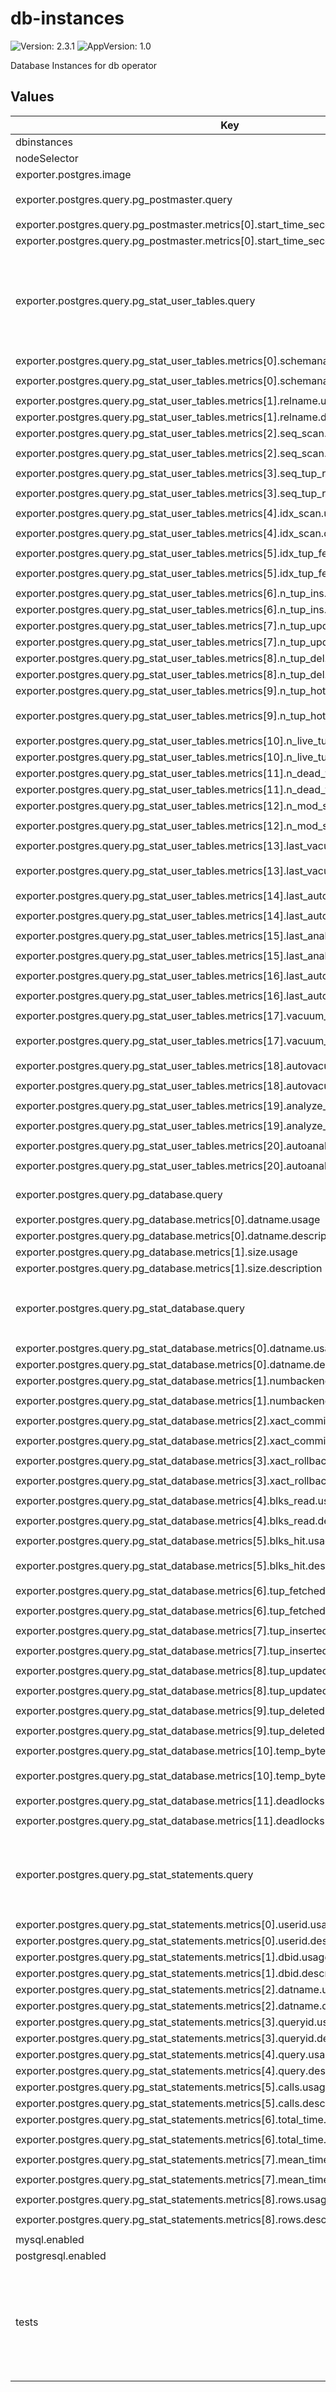 # db-instances

![Version: 2.3.1](https://img.shields.io/badge/Version-2.3.1-informational?style=flat-square) ![AppVersion: 1.0](https://img.shields.io/badge/AppVersion-1.0-informational?style=flat-square)

Database Instances for db operator

## Values

| Key | Type | Default | Description |
|-----|------|---------|-------------|
| dbinstances | object | `{}` |  |
| nodeSelector | object | `{}` |  |
| exporter.postgres.image | string | `"wrouesnel/postgres_exporter:latest"` |  |
| exporter.postgres.query.pg_postmaster.query | string | `"SELECT pg_postmaster_start_time as start_time_seconds from pg_postmaster_start_time()"` |  |
| exporter.postgres.query.pg_postmaster.metrics[0].start_time_seconds.usage | string | `"GAUGE"` |  |
| exporter.postgres.query.pg_postmaster.metrics[0].start_time_seconds.description | string | `"Time at which postmaster started"` |  |
| exporter.postgres.query.pg_stat_user_tables.query | string | `"SELECT schemaname, relname, seq_scan, seq_tup_read, idx_scan, idx_tup_fetch, n_tup_ins, n_tup_upd, n_tup_del, n_tup_hot_upd, n_live_tup, n_dead_tup, n_mod_since_analyze, last_vacuum, last_autovacuum, last_analyze, last_autoanalyze, vacuum_count, autovacuum_count, analyze_count, autoanalyze_count FROM pg_stat_user_tables"` |  |
| exporter.postgres.query.pg_stat_user_tables.metrics[0].schemaname.usage | string | `"LABEL"` |  |
| exporter.postgres.query.pg_stat_user_tables.metrics[0].schemaname.description | string | `"Name of the schema that this table is in"` |  |
| exporter.postgres.query.pg_stat_user_tables.metrics[1].relname.usage | string | `"LABEL"` |  |
| exporter.postgres.query.pg_stat_user_tables.metrics[1].relname.description | string | `"Name of this table"` |  |
| exporter.postgres.query.pg_stat_user_tables.metrics[2].seq_scan.usage | string | `"COUNTER"` |  |
| exporter.postgres.query.pg_stat_user_tables.metrics[2].seq_scan.description | string | `"Number of sequential scans initiated on this table"` |  |
| exporter.postgres.query.pg_stat_user_tables.metrics[3].seq_tup_read.usage | string | `"COUNTER"` |  |
| exporter.postgres.query.pg_stat_user_tables.metrics[3].seq_tup_read.description | string | `"Number of live rows fetched by sequential scans"` |  |
| exporter.postgres.query.pg_stat_user_tables.metrics[4].idx_scan.usage | string | `"COUNTER"` |  |
| exporter.postgres.query.pg_stat_user_tables.metrics[4].idx_scan.description | string | `"Number of index scans initiated on this table"` |  |
| exporter.postgres.query.pg_stat_user_tables.metrics[5].idx_tup_fetch.usage | string | `"COUNTER"` |  |
| exporter.postgres.query.pg_stat_user_tables.metrics[5].idx_tup_fetch.description | string | `"Number of live rows fetched by index scans"` |  |
| exporter.postgres.query.pg_stat_user_tables.metrics[6].n_tup_ins.usage | string | `"COUNTER"` |  |
| exporter.postgres.query.pg_stat_user_tables.metrics[6].n_tup_ins.description | string | `"Number of rows inserted"` |  |
| exporter.postgres.query.pg_stat_user_tables.metrics[7].n_tup_upd.usage | string | `"COUNTER"` |  |
| exporter.postgres.query.pg_stat_user_tables.metrics[7].n_tup_upd.description | string | `"Number of rows updated"` |  |
| exporter.postgres.query.pg_stat_user_tables.metrics[8].n_tup_del.usage | string | `"COUNTER"` |  |
| exporter.postgres.query.pg_stat_user_tables.metrics[8].n_tup_del.description | string | `"Number of rows deleted"` |  |
| exporter.postgres.query.pg_stat_user_tables.metrics[9].n_tup_hot_upd.usage | string | `"COUNTER"` |  |
| exporter.postgres.query.pg_stat_user_tables.metrics[9].n_tup_hot_upd.description | string | `"Number of rows HOT updated (i.e., with no separate index update required)"` |  |
| exporter.postgres.query.pg_stat_user_tables.metrics[10].n_live_tup.usage | string | `"GAUGE"` |  |
| exporter.postgres.query.pg_stat_user_tables.metrics[10].n_live_tup.description | string | `"Estimated number of live rows"` |  |
| exporter.postgres.query.pg_stat_user_tables.metrics[11].n_dead_tup.usage | string | `"GAUGE"` |  |
| exporter.postgres.query.pg_stat_user_tables.metrics[11].n_dead_tup.description | string | `"Estimated number of dead rows"` |  |
| exporter.postgres.query.pg_stat_user_tables.metrics[12].n_mod_since_analyze.usage | string | `"GAUGE"` |  |
| exporter.postgres.query.pg_stat_user_tables.metrics[12].n_mod_since_analyze.description | string | `"Estimated number of rows changed since last analyze"` |  |
| exporter.postgres.query.pg_stat_user_tables.metrics[13].last_vacuum.usage | string | `"GAUGE"` |  |
| exporter.postgres.query.pg_stat_user_tables.metrics[13].last_vacuum.description | string | `"Last time at which this table was manually vacuumed (not counting VACUUM FULL)"` |  |
| exporter.postgres.query.pg_stat_user_tables.metrics[14].last_autovacuum.usage | string | `"GAUGE"` |  |
| exporter.postgres.query.pg_stat_user_tables.metrics[14].last_autovacuum.description | string | `"Last time at which this table was vacuumed by the autovacuum daemon"` |  |
| exporter.postgres.query.pg_stat_user_tables.metrics[15].last_analyze.usage | string | `"GAUGE"` |  |
| exporter.postgres.query.pg_stat_user_tables.metrics[15].last_analyze.description | string | `"Last time at which this table was manually analyzed"` |  |
| exporter.postgres.query.pg_stat_user_tables.metrics[16].last_autoanalyze.usage | string | `"GAUGE"` |  |
| exporter.postgres.query.pg_stat_user_tables.metrics[16].last_autoanalyze.description | string | `"Last time at which this table was analyzed by the autovacuum daemon"` |  |
| exporter.postgres.query.pg_stat_user_tables.metrics[17].vacuum_count.usage | string | `"COUNTER"` |  |
| exporter.postgres.query.pg_stat_user_tables.metrics[17].vacuum_count.description | string | `"Number of times this table has been manually vacuumed (not counting VACUUM FULL)"` |  |
| exporter.postgres.query.pg_stat_user_tables.metrics[18].autovacuum_count.usage | string | `"COUNTER"` |  |
| exporter.postgres.query.pg_stat_user_tables.metrics[18].autovacuum_count.description | string | `"Number of times this table has been vacuumed by the autovacuum daemon"` |  |
| exporter.postgres.query.pg_stat_user_tables.metrics[19].analyze_count.usage | string | `"COUNTER"` |  |
| exporter.postgres.query.pg_stat_user_tables.metrics[19].analyze_count.description | string | `"Number of times this table has been manually analyzed"` |  |
| exporter.postgres.query.pg_stat_user_tables.metrics[20].autoanalyze_count.usage | string | `"COUNTER"` |  |
| exporter.postgres.query.pg_stat_user_tables.metrics[20].autoanalyze_count.description | string | `"Number of times this table has been analyzed by the autovacuum daemon"` |  |
| exporter.postgres.query.pg_database.query | string | `"SELECT pg_database.datname, pg_database_size(pg_database.datname) as size FROM pg_database"` |  |
| exporter.postgres.query.pg_database.metrics[0].datname.usage | string | `"LABEL"` |  |
| exporter.postgres.query.pg_database.metrics[0].datname.description | string | `"Name of the database"` |  |
| exporter.postgres.query.pg_database.metrics[1].size.usage | string | `"GAUGE"` |  |
| exporter.postgres.query.pg_database.metrics[1].size.description | string | `"Disk space used by the database"` |  |
| exporter.postgres.query.pg_stat_database.query | string | `"SELECT datname, numbackends, xact_commit, xact_rollback, blks_read, blks_hit, tup_fetched, tup_inserted, tup_updated, tup_deleted, temp_bytes, deadlocks FROM pg_catalog.pg_stat_database;"` |  |
| exporter.postgres.query.pg_stat_database.metrics[0].datname.usage | string | `"LABEL"` |  |
| exporter.postgres.query.pg_stat_database.metrics[0].datname.description | string | `"database NAME"` |  |
| exporter.postgres.query.pg_stat_database.metrics[1].numbackends.usage | string | `"COUNTER"` |  |
| exporter.postgres.query.pg_stat_database.metrics[1].numbackends.description | string | `"Number of backends currently connected to this database."` |  |
| exporter.postgres.query.pg_stat_database.metrics[2].xact_commit.usage | string | `"COUNTER"` |  |
| exporter.postgres.query.pg_stat_database.metrics[2].xact_commit.description | string | `"Number of transactions in this database that have been committed"` |  |
| exporter.postgres.query.pg_stat_database.metrics[3].xact_rollback.usage | string | `"COUNTER"` |  |
| exporter.postgres.query.pg_stat_database.metrics[3].xact_rollback.description | string | `"Number of transactions in this database that have been rolled back"` |  |
| exporter.postgres.query.pg_stat_database.metrics[4].blks_read.usage | string | `"GAUGE"` |  |
| exporter.postgres.query.pg_stat_database.metrics[4].blks_read.description | string | `"Number of disk blocks read in this database"` |  |
| exporter.postgres.query.pg_stat_database.metrics[5].blks_hit.usage | string | `"GAUGE"` |  |
| exporter.postgres.query.pg_stat_database.metrics[5].blks_hit.description | string | `"Number of times disk blocks were found already in the buffer cache, so that a read was not necessary"` |  |
| exporter.postgres.query.pg_stat_database.metrics[6].tup_fetched.usage | string | `"COUNTER"` |  |
| exporter.postgres.query.pg_stat_database.metrics[6].tup_fetched.description | string | `"Number of rows fetched by queries in this database"` |  |
| exporter.postgres.query.pg_stat_database.metrics[7].tup_inserted.usage | string | `"COUNTER"` |  |
| exporter.postgres.query.pg_stat_database.metrics[7].tup_inserted.description | string | `"Number of rows inserted by queries in this database"` |  |
| exporter.postgres.query.pg_stat_database.metrics[8].tup_updated.usage | string | `"COUNTER"` |  |
| exporter.postgres.query.pg_stat_database.metrics[8].tup_updated.description | string | `"Number of rows updated by queries in this database"` |  |
| exporter.postgres.query.pg_stat_database.metrics[9].tup_deleted.usage | string | `"COUNTER"` |  |
| exporter.postgres.query.pg_stat_database.metrics[9].tup_deleted.description | string | `"Number of rows deleted by queries in this database"` |  |
| exporter.postgres.query.pg_stat_database.metrics[10].temp_bytes.usage | string | `"GAUGE"` |  |
| exporter.postgres.query.pg_stat_database.metrics[10].temp_bytes.description | string | `"Total amount of data written to temporary files by queries in this database."` |  |
| exporter.postgres.query.pg_stat_database.metrics[11].deadlocks.usage | string | `"COUNTER"` |  |
| exporter.postgres.query.pg_stat_database.metrics[11].deadlocks.description | string | `"Number of deadlocks detected in this database"` |  |
| exporter.postgres.query.pg_stat_statements.query | string | `"SELECT userid, pgss.dbid, pgdb.datname, queryid, query, calls, total_time, mean_time, rows FROM pg_stat_statements pgss LEFT JOIN (select oid as dbid, datname from pg_database) as pgdb on pgdb.dbid = pgss.dbid WHERE not queryid isnull ORDER BY mean_time desc limit 20"` |  |
| exporter.postgres.query.pg_stat_statements.metrics[0].userid.usage | string | `"LABEL"` |  |
| exporter.postgres.query.pg_stat_statements.metrics[0].userid.description | string | `"User ID"` |  |
| exporter.postgres.query.pg_stat_statements.metrics[1].dbid.usage | string | `"LABEL"` |  |
| exporter.postgres.query.pg_stat_statements.metrics[1].dbid.description | string | `"database ID"` |  |
| exporter.postgres.query.pg_stat_statements.metrics[2].datname.usage | string | `"LABEL"` |  |
| exporter.postgres.query.pg_stat_statements.metrics[2].datname.description | string | `"database NAME"` |  |
| exporter.postgres.query.pg_stat_statements.metrics[3].queryid.usage | string | `"LABEL"` |  |
| exporter.postgres.query.pg_stat_statements.metrics[3].queryid.description | string | `"Query unique Hash Code"` |  |
| exporter.postgres.query.pg_stat_statements.metrics[4].query.usage | string | `"LABEL"` |  |
| exporter.postgres.query.pg_stat_statements.metrics[4].query.description | string | `"Query class"` |  |
| exporter.postgres.query.pg_stat_statements.metrics[5].calls.usage | string | `"COUNTER"` |  |
| exporter.postgres.query.pg_stat_statements.metrics[5].calls.description | string | `"Number of times executed"` |  |
| exporter.postgres.query.pg_stat_statements.metrics[6].total_time.usage | string | `"COUNTER"` |  |
| exporter.postgres.query.pg_stat_statements.metrics[6].total_time.description | string | `"Total time spent in the statement, in milliseconds"` |  |
| exporter.postgres.query.pg_stat_statements.metrics[7].mean_time.usage | string | `"GAUGE"` |  |
| exporter.postgres.query.pg_stat_statements.metrics[7].mean_time.description | string | `"Mean time spent in the statement, in milliseconds"` |  |
| exporter.postgres.query.pg_stat_statements.metrics[8].rows.usage | string | `"COUNTER"` |  |
| exporter.postgres.query.pg_stat_statements.metrics[8].rows.description | string | `"Total number of rows retrieved or affected by the statement"` |  |
| mysql.enabled | bool | `false` |  |
| postgresql.enabled | bool | `false` |  |
| tests | object | `{"serviceMonitor":{"enabled":false}}` | ------------------------------------------------------------------- |

